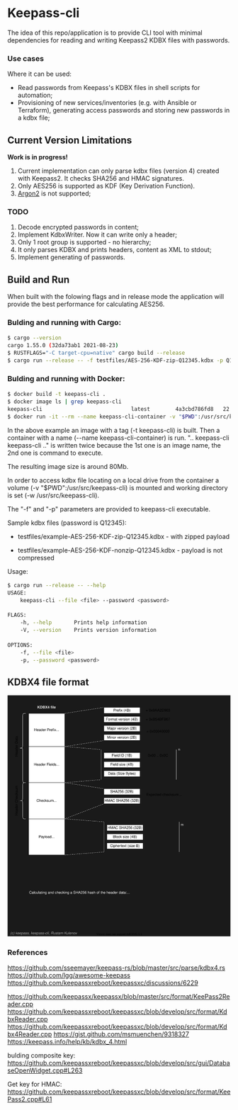 # Keepass-cli

The idea of this repo/application is to provide CLI tool with minimal dependencies for reading and writing Keepass2 KDBX files with passwords.

### Use cases
Where it can be used:
* Read passwords from Keepass's KDBX files in shell scripts for automation;
* Provisioning of new services/inventories (e.g. with Ansible or Terraform), generating access passwords and storing new passwords in a kdbx file;

## Current Version Limitations 

**Work is in progress!**

1. Current implementation can only parse kdbx files (version 4) created with Keepass2. It checks SHA256 and HMAC signatures.
2. Only AES256 is supported as KDF (Key Derivation Function).
3. [Argon2](https://www.cryptolux.org/index.php/Argon2) is not supported;

### TODO ###

1. Decode encrypted passwords in content;
2. Implement KdbxWriter. Now it can write only a header;
3. Only 1 root group is supported - no hierarchy;
4. It only parses KDBX and prints headers, content as XML to stdout;
5. Implement generating of passwords. 


## Build and Run

When built with the folowing flags and in release mode the application will provide the best performance for calculating AES256.

### Bulding and running with Cargo:
```bash
$ cargo --version
cargo 1.55.0 (32da73ab1 2021-08-23)
$ RUSTFLAGS="-C target-cpu=native" cargo build --release
$ cargo run --release -- -f testfiles/AES-256-KDF-zip-Q12345.kdbx -p Q12345
```

### Bulding and running with Docker:
```bash
$ docker build -t keepass-cli .
$ docker image ls | grep keepass-cli
keepass-cli                            latest        4a3cbd786fd8   22 minutes ago   73.6MB
$ docker run -it --rm --name keepass-cli-container -v "$PWD":/usr/src/keepass-cli -w /usr/src/keepass-cli keepass-cli keepass-cli -f testfiles/AES-256-KDF-zip-Q12345.kdbx -p Q12345
```

In the above example an image with a tag (-t keepass-cli) is built.
Then a container with a name (--name keepass-cli-container) is run. ".. keepass-cli keepass-cli .." is written twice because the 1st one is an image name, the 2nd one is command to execute.

The resulting image size is around 80Mb.

In order to access kdbx file locating on a local drive from the container a volume (-v "$PWD":/usr/src/keepass-cli) is mounted and working directory is set (-w /usr/src/keepass-cli).

The "-f" and "-p" parameters are provided to keepass-cli executable.



Sample kdbx files (password is Q12345):

* testfiles/example-AES-256-KDF-zip-Q12345.kdbx - with zipped payload

* testfiles/example-AES-256-KDF-nonzip-Q12345.kdbx - payload is not compressed

Usage:

```bash
$ cargo run --release -- --help
USAGE:
    keepass-cli --file <file> --password <password>

FLAGS:
    -h, --help       Prints help information
    -V, --version    Prints version information

OPTIONS:
    -f, --file <file>            
    -p, --password <password> 
```
## KDBX4 file format

![KDBX4 Keepass2 file format](/docs/kdbx4.drawio.svg)

### References

https://github.com/sseemayer/keepass-rs/blob/master/src/parse/kdbx4.rs
https://github.com/lgg/awesome-keepass
https://github.com/keepassxreboot/keepassxc/discussions/6229

https://github.com/keepassx/keepassx/blob/master/src/format/KeePass2Reader.cpp
https://github.com/keepassxreboot/keepassxc/blob/develop/src/format/KdbxReader.cpp
https://github.com/keepassxreboot/keepassxc/blob/develop/src/format/Kdbx4Reader.cpp
https://gist.github.com/msmuenchen/9318327
https://keepass.info/help/kb/kdbx_4.html

bulding composite key:
https://github.com/keepassxreboot/keepassxc/blob/develop/src/gui/DatabaseOpenWidget.cpp#L263

Get key for HMAC:
https://github.com/keepassxreboot/keepassxc/blob/develop/src/format/KeePass2.cpp#L61
